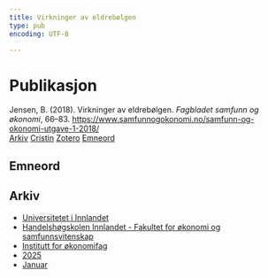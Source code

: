 ```yaml
---
title: Virkninger av eldrebølgen
type: pub
encoding: UTF-8

---
```

<h1>Publikasjon</h1>
<article id="csl-bib-container-787HWZWD" class="csl-bib-container">
  <div class="csl-bib-body"> <div class="csl-entry">Jensen, B. (2018). Virkninger av eldrebølgen. <i>Fagbladet samfunn og økonomi</i>, 66–83. <a href="https://www.samfunnogokonomi.no/samfunn-og-okonomi-utgave-1-2018/">https://www.samfunnogokonomi.no/samfunn-og-okonomi-utgave-1-2018/</a></div> </div>
  <div class="csl-bib-buttons">
    <a href="#taxonomy-article-787HWZWD" alt="archive" class="csl-bib-button">Arkiv</a>
    <a href="https://app.cristin.no/results/show.jsf?id=2348477" alt="Cristin" class="csl-bib-button">Cristin</a>
    <a href="http://zotero.org/groups/5881554/items/787HWZWD" alt="Zotero" class="csl-bib-button">Zotero</a>
    <a href="#keywords-article-787HWZWD" alt="keywords" class="csl-bib-button">Emneord</a>
  </div>
  <div id="csl-bib-meta-container-787HWZWD"></div>
</article>
<div id="csl-bib-meta-787HWZWD" class="csl-bib-meta">
  <article id="keywords-article-787HWZWD" class="keywords-article">
    <h1>Emneord</h1>
    
  </article>
  <article id="taxonomy-article-787HWZWD" class="taxonomy-article">
    <h1>Arkiv</h1>
    <ul>
      <li>
        <a href="/nn/archive/?key=3DCRN523">Universitetet i Innlandet</a>
      </li>
      <li>
        <a href="/nn/archive/?key=DU8Q9LN9">Handelshøgskolen Innlandet - Fakultet for økonomi og samfunnsvitenskap</a>
      </li>
      <li>
        <a href="/nn/archive/?key=3IQA89I8">Institutt for økonomifag</a>
      </li>
      <li>
        <a href="/nn/archive/?key=7XFLPQNF">2025</a>
      </li>
      <li>
        <a href="/nn/archive/?key=GN22DUGA">Januar</a>
      </li>
    </ul>
  </article>
</div>
